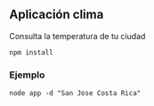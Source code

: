 ## Aplicación clima

Consulta la temperatura de tu ciudad

```
npm install
```

### Ejemplo
```
node app -d "San Jose Costa Rica"
```
